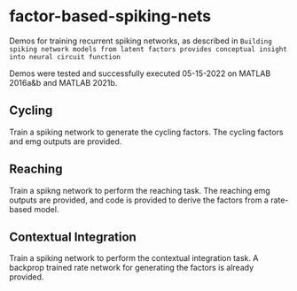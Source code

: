 # factor-based-spiking-nets

Demos for training recurrent spiking networks, as described in `Building spiking network models from latent factors provides conceptual insight into neural circuit function`

Demos were tested and successfully executed 05-15-2022 on MATLAB 2016a&b and MATLAB 2021b.

## Cycling

Train a spiking network to generate the cycling factors. The cycling factors and emg outputs are provided.

## Reaching 

Train a spikng network to perform the reaching task. The reaching emg outputs are provided, and code is provided to derive the factors from a rate-based model.

## Contextual Integration

Train a spiking network to perform the contextual integration task. A backprop trained rate network for generating the factors is already provided.

